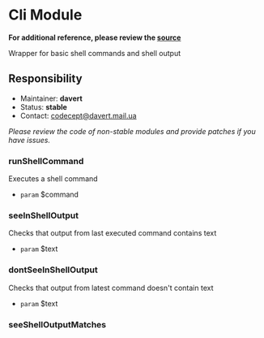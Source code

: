 # Cli Module

**For additional reference, please review the [source](https://github.com/Codeception/Codeception/tree/master/src/Codeception/Module/Cli.php)**


Wrapper for basic shell commands and shell output

## Responsibility
* Maintainer: **davert**
* Status: **stable**
* Contact: codecept@davert.mail.ua

*Please review the code of non-stable modules and provide patches if you have issues.*










### runShellCommand
 Executes a shell command

 * `param`  $command

### seeInShellOutput
 Checks that output from last executed command contains text

 * `param`  $text

### dontSeeInShellOutput
 Checks that output from latest command doesn't contain text

 * `param`  $text

### seeShellOutputMatches
 







































